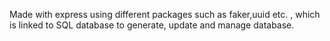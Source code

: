Made with express using different packages such as faker,uuid etc. , which is linked to SQL database to generate, update and manage database.

